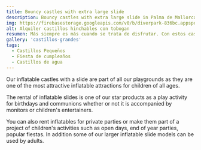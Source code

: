 ```yaml
---
title: Bouncy castles with extra large slide
description: Bouncy castles with extra large slide in Palma de Mallorca
img: https://firebasestorage.googleapis.com/v0/b/diverpark-836bc.appspot.com/o/castillos-grandes%2Favion-1.jpg?alt=media&token=c683a312-d0e0-40fc-b870-fb5d14fa56f7
alt: Alquiler castillos hinchables con tobogan
resumen: Más siempre es más cuando se trata de disfrutar. Con estos castillos te podrás adentrar en nuestro universo de risas, emoción y adrenalina. 
gallery: 'castillos-grandes'
tags: 
  - Castillos Pequeños
  - Fiesta de cumpleaños
  - Castillos de agua
---
```


Our inflatable castles with a slide are part of all our playgrounds as they are one of the most attractive inflatable attractions for children of all ages.

The rental of inflatable slides is one of our star products as a play activity for birthdays and communions whether or not it is accompanied by monitors or children's entertainers.

You can also rent inflatables for private parties or make them part of a project of children's activities such as open days, end of year parties, popular fiestas. In addition some of our larger inflatable slide models can be used by adults.